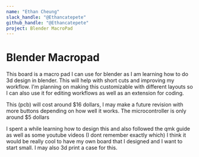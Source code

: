 ```yaml
---
name: "Ethan Cheung"
slack_handle: "@Ethancatepete"
github_handle: "@Ethancatepete"
project: Blender MacroPad
---
```


# Blender Macropad

This board is a macro pad I can use for blender as I am learning how to do 3d design in blender.
This will help with short cuts and improving my workflow.
I'm planning on making this customizable with different layouts so I can also use it for editing workflows as well as an extension for coding.

This (pcb) will cost around \$16 dollars, I may make a future revision with more buttons depending on how well it works.
The microcontroller is only around \$5 dollars

I spent a while learning how to design this and also followed the qmk guide as well as some youtube videos (I dont remember exactly which)
I think it would be really cool to have my own board that I designed and I want to start small.
I may also 3d print a case for this.

<!-- Tell us a little bit about your design process. What were some challenges? What helped? ***Totally optional*** -->
